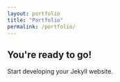 ```yaml
---
layout: portfolio
title: "Portfolio"
permalink: /portfolio/
---
```


## You're ready to go!

Start developing your Jekyll website.
